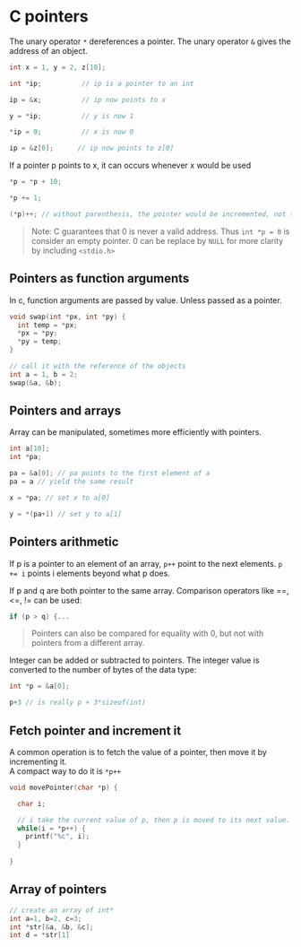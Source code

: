 # C pointers

The unary operator `*` dereferences a pointer.
The unary operator `&` gives the address of an object.

```c
int x = 1, y = 2, z[10];

int *ip;          // ip is a pointer to an int

ip = &x;          // ip now points to x

y = *ip;          // y is now 1

*ip = 0;          // x is now 0

ip = &z[0];      // ip now points to z[0]
```

If a pointer p points to x, it can occurs whenever x would be used

```c
*p = *p + 10;

*p += 1;

(*p)++; // without parenthesis, the pointer would be incremented, not the value it points to.
```
> Note: C guarantees that 0 is never a valid address. Thus `int *p = 0` is consider an empty pointer.
> 0 can be replace by `NULL` for more clarity by including `<stdio.h>`

## Pointers as function arguments

In c, function arguments are passed by value. Unless passed as a pointer.

```c
void swap(int *px, int *py) {
  int temp = *px;
  *px = *py;
  *py = temp;
}

// call it with the reference of the objects
int a = 1, b = 2;
swap(&a, &b);
```

## Pointers and arrays

Array can be manipulated, sometimes more efficiently with pointers.

```c
int a[10];
int *pa;

pa = &a[0]; // pa points to the first element of a
pa = a // yield the same result

x = *pa; // set x to a[0]

y = *(pa+1) // set y to a[1]
```

## Pointers arithmetic

If p is a pointer to an element of an array, `p++` point to the next elements. 
`p += i` points i elements beyond what p does.

If p and q are both pointer to the same array. Comparison operators like ==, <=, != can be used:

```c
if (p > q) {...
```
> Pointers can also be compared for equality with 0, but not with pointers from a different array.

Integer can be added or subtracted to pointers. The integer value is converted to the number of bytes of the data type:

```c
int *p = &a[0];

p+3 // is really p + 3*sizeof(int)
```

## Fetch pointer and increment it

A common operation is to fetch the value of a pointer, then move it by incrementing it.  
A compact way to do it is `*p++`

```c
void movePointer(char *p) {

  char i;

  // i take the current value of p, then p is moved to its next value. Since a char* is terminated by \0, the loop stop at the end of the pointer.
  while(i = *p++) {
    printf("%c", i);
  }
  
}
```

## Array of pointers

```c
// create an array of int*
int a=1, b=2, c=3;
int *str[&a, &b, &c];
int d = *str[1]
```
